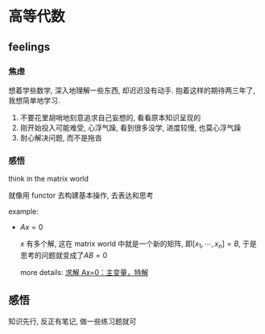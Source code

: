 # 高等代数

## feelings

### 焦虑

想着学些数学, 深入地理解一些东西, 却迟迟没有动手. 抱着这样的期待两三年了, 我想简单地学习.

1. 不要花里胡哨地刻意追求自己妄想的, 看看原本知识呈现的
2. 刚开始投入可能难受, 心浮气躁, 看到很多没学, 进度较慢, 也莫心浮气躁
3. 耐心解决问题, 而不是拖沓

### 感悟

think in the matrix world

就像用 functor 去构建基本操作, 去表达和思考

example:

- $Ax = 0$

  $x$ 有多个解, 这在 matrix world 中就是一个新的矩阵, 即$[x_1, \cdots, x_n] = B$, 于是思考的问题就变成了$AB=0$

  more details: [求解 Ax=0：主变量，特解](https://zhuanlan.zhihu.com/p/45815011)

## 感悟

知识先行, 反正有笔记, 做一些练习题就可
